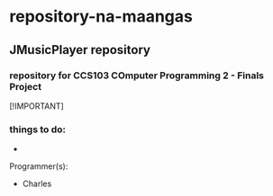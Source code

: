 # repository-na-maangas
## JMusicPlayer repository
### repository for **CCS103 COmputer Programming 2** - Finals Project

[!IMPORTANT]
### things to do:
- 



Programmer(s):
- Charles
